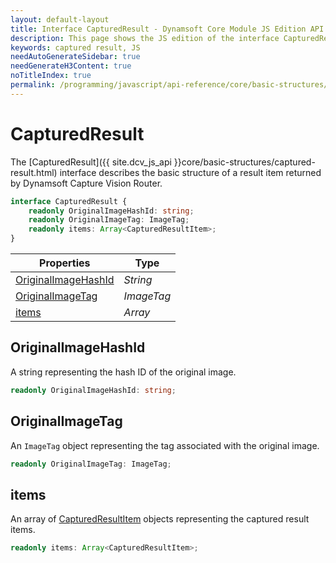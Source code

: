 ```yaml
---
layout: default-layout
title: Interface CapturedResult - Dynamsoft Core Module JS Edition API Reference
description: This page shows the JS edition of the interface CapturedResult in Dynamsoft Core Module.
keywords: captured result, JS
needAutoGenerateSidebar: true
needGenerateH3Content: true
noTitleIndex: true
permalink: /programming/javascript/api-reference/core/basic-structures/captured-result-v2.0.10.html
---
```


# CapturedResult

The [CapturedResult]({{ site.dcv_js_api }}core/basic-structures/captured-result.html) interface describes the basic structure of a result item returned by Dynamsoft Capture Vision Router.

```typescript
interface CapturedResult {
    readonly OriginalImageHashId: string;
    readonly OriginalImageTag: ImageTag;
    readonly items: Array<CapturedResultItem>;
}
```

| Properties                                  | Type       |
| ------------------------------------------- | ---------- |
| [OriginalImageHashId](#originalimagehashid) | *String*   |
| [OriginalImageTag](#originalimagetag)       | *ImageTag* |
| [items](#items)                             | *Array*    |

## OriginalImageHashId

A string representing the hash ID of the original image.

```typescript
readonly OriginalImageHashId: string;
```

## OriginalImageTag

An `ImageTag` object representing the tag associated with the original image.

```typescript
readonly OriginalImageTag: ImageTag;
```

## items

An array of [CapturedResultItem](./captured-result-item.md) objects representing the captured result items.

```typescript
readonly items: Array<CapturedResultItem>;
```